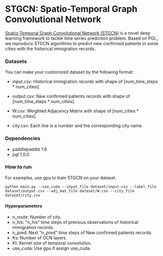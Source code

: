 # STGCN: Spatio-Temporal Graph Convolutional Network

[Spatio-Temporal Graph Convolutional Network \(STGCN\)](https://arxiv.org/pdf/1709.04875.pdf) is a novel deep learning framework to tackle time series prediction problem. Based on PGL, we reproduce STGCN algorithms to predict new confirmed patients in some cities with the historical immigration records.

### Datasets

You can make your customized dataset by the following format:

* input.csv: Historical immigration records with shape of [num\_time\_steps * num\_cities].

* output.csv: New confirmed patients records with shape of [num\_time\_steps * num\_cities].

* W.csv: Weighted Adjacency Matrix with shape of [num\_cities * num\_cities].

* city.csv: Each line is a number and the corresponding city name.

### Dependencies

- paddlepaddle 1.6
- pgl 1.0.0

### How to run

For examples, use gpu to train STGCN on your dataset.
```
python main.py --use_cuda --input_file dataset/input.csv --label_file dataset/output.csv --adj_mat_file dataset/W.csv --city_file dataset/city.csv 
```

#### Hyperparameters

- n\_route: Number of city.
- n\_his: "n\_his" time steps of previous observations of historical immigration records.
- n\_pred: Next "n\_pred" time steps of New confirmed patients records.
- Ks: Number of GCN layers.
- Kt: Kernel size of temporal convolution.
- use\_cuda: Use gpu if assign use\_cuda. 
